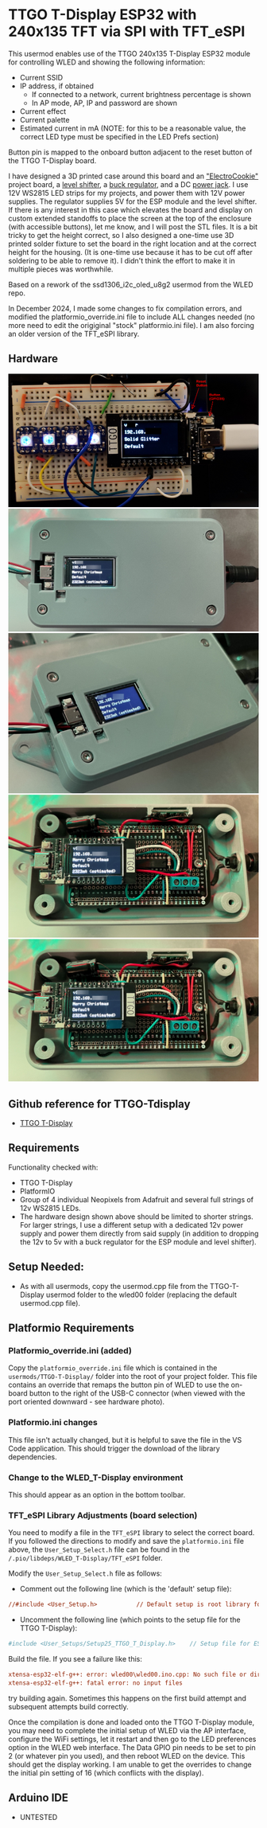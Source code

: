 # TTGO T-Display ESP32 with 240x135 TFT via SPI with TFT_eSPI
This usermod enables use of the TTGO 240x135 T-Display ESP32 module
for controlling WLED and showing the following information: 
* Current SSID
* IP address, if obtained
  * If connected to a network, current brightness percentage is shown 
  * In AP mode, AP, IP and password are shown
* Current effect
* Current palette
* Estimated current in mA (NOTE: for this to be a reasonable value, the correct LED type must be specified in the LED Prefs section)

Button pin is mapped to the onboard button adjacent to the reset button of the TTGO T-Display board.

I have designed a 3D printed case around this board and an ["ElectroCookie"](https://amzn.to/2WCNeeA) project board, a [level shifter](https://amzn.to/3hbKu18), a [buck regulator](https://amzn.to/3mLMy0W), and a DC [power jack](https://amzn.to/3phj9NZ).  I use 12V WS2815 LED strips for my projects, and power them with 12V power supplies. The regulator supplies 5V for the ESP module and the level shifter.  If there is any interest in this case which elevates the board and display on custom extended standoffs to place the screen at the top of the enclosure (with accessible buttons), let me know, and I will post the STL files.  It is a bit tricky to get the height correct, so I also designed a one-time use 3D printed solder fixture to set the board in the right location and at the correct height for the housing.  (It is one-time use because it has to be cut off after soldering to be able to remove it).  I didn't think the effort to make it in multiple pieces was worthwhile.

Based on a rework of the ssd1306_i2c_oled_u8g2 usermod from the WLED repo.

In December 2024, I made some changes to fix compilation errors, and modified the platformio_override.ini file to include ALL changes needed (no more need to edit the origiginal "stock" platformio.ini file).  I am also forcing an older version of the TFT_eSPI library.

## Hardware
![Hardware](assets/ttgo_hardware1.png)
![Hardware](assets/ttgo-tdisplay-enclosure1a.png)
![Hardware](assets/ttgo-tdisplay-enclosure2a.png)
![Hardware](assets/ttgo-tdisplay-enclosure3a.png)
![Hardware](assets/ttgo-tdisplay-enclosure3a.png)

## Github reference for TTGO-Tdisplay

* [TTGO T-Display](https://github.com/Xinyuan-LilyGO/TTGO-T-Display)

## Requirements
Functionality checked with:
* TTGO T-Display
* PlatformIO
* Group of 4 individual Neopixels from Adafruit and several full strings of 12v WS2815 LEDs.
* The hardware design shown above should be limited to shorter strings.  For larger strings, I use a different setup with a dedicated 12v power supply and power them directly from said supply (in addition to dropping the 12v to 5v with a buck regulator for the ESP module and level shifter).

## Setup Needed:
* As with all usermods, copy the usermod.cpp file from the TTGO-T-Display usermod folder to the wled00 folder (replacing the default usermod.cpp file).

## Platformio Requirements

### Platformio_override.ini (added)
Copy the `platformio_override.ini` file which is contained in the `usermods/TTGO-T-Display/` folder into the root of your project folder. This file contains an override that remaps the button pin of WLED to use the on-board button to the right of the USB-C connector (when viewed with the port oriented downward - see hardware photo).  

### Platformio.ini changes
This file isn't actually changed, but it is helpful to save the file in the VS Code application.  This should trigger the download of the library dependencies.

### Change to the WLED_T-Display environment
This should appear as an option in the bottom toolbar.

### TFT_eSPI Library Adjustments (board selection)
You need to modify a file in the `TFT_eSPI` library to select the correct board.  If you followed the directions to modify and save the `platformio.ini` file above, the `User_Setup_Select.h` file can be found in the `/.pio/libdeps/WLED_T-Display/TFT_eSPI` folder.

Modify the  `User_Setup_Select.h` file as follows:
* Comment out the following line (which is the 'default' setup file):
```ini
//#include <User_Setup.h>           // Default setup is root library folder
```
* Uncomment the following line (which points to the setup file for the TTGO T-Display):
```ini
#include <User_Setups/Setup25_TTGO_T_Display.h>    // Setup file for ESP32 and TTGO T-Display ST7789V SPI bus TFT
```

Build the file.  If you see a failure like this:
```ini
xtensa-esp32-elf-g++: error: wled00\wled00.ino.cpp: No such file or directory
xtensa-esp32-elf-g++: fatal error: no input files
```
try building again. Sometimes this happens on the first build attempt and subsequent attempts build correctly.

Once the compilation is done and loaded onto the TTGO T-Display module, you may need to complete the initial setup of WLED via the AP interface, configure the WiFi settings, let it restart and then go to the LED preferences option in the WLED web interface.  The Data GPIO pin needs to be set to pin 2 (or whatever pin you used), and then reboot WLED on the device.  This should get the display working.  I am unable to get the overrides to change the initial pin setting of 16 (which conflicts with the display).

## Arduino IDE
- UNTESTED
